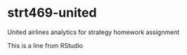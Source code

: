 # strt469-united
United airlines analytics for strategy homework assignment

This is a line from RStudio

